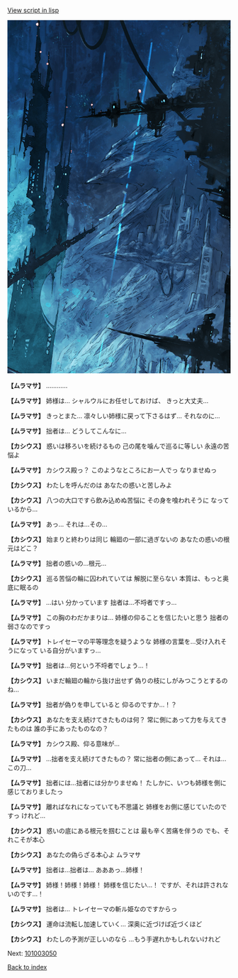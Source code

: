 [View script in lisp](../scripts/101003040.txt)

![underground_world_1.png](../images/backgrounds/underground_world_1.png)

**【ムラマサ】**
…………

**【ムラマサ】**
姉様は…
シャルウルにお任せしておけば、
きっと大丈夫…

**【ムラマサ】**
きっとまた…
凛々しい姉様に戻って下さるはず…
それなのに…

**【ムラマサ】**
拙者は…
どうしてこんなに…

**【カシウス】**
惑いは移ろいを続けるもの
己の尾を噛んで巡るに等しい
永遠の苦悩よ

**【ムラマサ】**
カシウス殿っ？
このようなところにお一人でっ
なりませぬっ

**【カシウス】**
わたしを呼んだのは
あなたの惑いと苦しみよ

**【カシウス】**
八つの大口ですら飲み込めぬ苦悩に
その身を喰われそうに
なっているから…

**【ムラマサ】**
あっ…
それは…その…

**【カシウス】**
始まりと終わりは同じ
輪廻の一部に過ぎないの
あなたの惑いの根元はどこ？

**【ムラマサ】**
拙者の惑いの…根元…

**【カシウス】**
巡る苦悩の輪に囚われていては
解脱に至らない
本質は、もっと奥底に眠るの

**【ムラマサ】**
…はい
分かっています
拙者は…不埒者ですっ…

**【ムラマサ】**
この胸のわだかまりは…
姉様の仰ることを信じたいと思う
拙者の弱さなのですっ

**【ムラマサ】**
トレイセーマの平等理念を疑うような
姉様の言葉を…受け入れそうになって
いる自分がいますっ…

**【ムラマサ】**
拙者は…何という不埒者でしょう…！

**【カシウス】**
いまだ輪廻の輪から抜け出せず
偽りの枝にしがみつこうとするのね…

**【ムラマサ】**
拙者が偽りを申していると
仰るのですか…！？

**【カシウス】**
あなたを支え続けてきたものは何？
常に側にあって力を与えてきたものは
誰の手にあったものなの？

**【ムラマサ】**
カシウス殿、仰る意味が…

**【ムラマサ】**
…拙者を支え続けてきたもの？
常に拙者の側にあって…
それは…この刀…

**【ムラマサ】**
拙者には…拙者には分かりませぬ！
たしかに、いつも姉様を側に
感じておりましたっ

**【ムラマサ】**
離ればなれになっていても不思議と
姉様をお側に感じていたのですっ
けれど…

**【カシウス】**
惑いの底にある根元を掴むことは
最も辛く苦痛を伴うの
でも、それこそが本心

**【カシウス】**
あなたの偽らざる本心よ
ムラマサ

**【ムラマサ】**
拙者は…拙者は…
あああっ…姉様！

**【ムラマサ】**
姉様！姉様！姉様！
姉様を信じたい…！
ですが、それは許されないのです…！

**【ムラマサ】**
拙者は…
トレイセーマの斬ル姫なのですからっ

**【カシウス】**
運命は流転し加速していく…
深奥に近づけば近づくほど

**【カシウス】**
わたしの予測が正しいのなら
…もう手遅れかもしれないけれど

Next: [101003050](101003050.md)

[Back to index](index.md)
